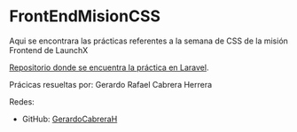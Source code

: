 # FrontEndMisionCSS

Aqui se encontrara las prácticas referentes a la semana de CSS de la misión Frontend de LaunchX

[Repositorio donde se encuentra la práctica en Laravel](https://github.com/GerardoCabreraH/Vacunate).

Prácicas resueltas por: Gerardo Rafael Cabrera Herrera

Redes:
* GitHub: [GerardoCabreraH](https://github.com/GerardoCabreraH)

